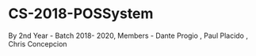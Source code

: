 # CS-2018-POSSystem
By 2nd Year - Batch 2018- 2020, Members - Dante Progio , Paul Placido , Chris Concepcion 

